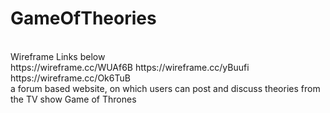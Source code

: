 # GameOfTheories
<br>
Wireframe Links below <br>
https://wireframe.cc/WUAf6B
https://wireframe.cc/yBuufi
https://wireframe.cc/Ok6TuB
<br>
a forum based website, on which users can post and discuss theories from the TV show Game of Thrones
